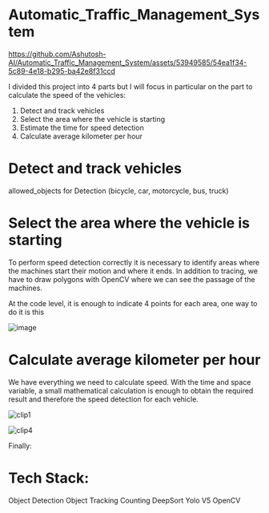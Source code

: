 # Automatic_Traffic_Management_System


https://github.com/Ashutosh-AI/Automatic_Traffic_Management_System/assets/53949585/54ea1f34-5c89-4e18-b295-ba42e8f31ccd




I divided this project into 4 parts but I will focus in particular on the part to calculate the speed of the vehicles:

1) Detect and track vehicles
2) Select the area where the vehicle is starting
3) Estimate the time for speed detection
4) Calculate average kilometer per hour


# Detect and track vehicles

allowed_objects for Detection
(bicycle, car, motorcycle, bus, truck)




# Select the area where the vehicle is starting
To perform speed detection correctly it is necessary to identify areas where the machines start their motion and where it ends. In addition to tracing, we have to draw polygons with OpenCV where we can see the passage of the machines.

At the code level, it is enough to indicate 4 points for each area, one way to do it is this

![image](https://github.com/Ashutosh-AI/Automatic_Traffic_Management_System/assets/53949585/0ad2de31-28d1-41b6-ad84-0fc6cb0db7a8)


# Calculate average kilometer per hour
We have everything we need to calculate speed. With the time and space variable, a small mathematical calculation is enough to obtain the required result and therefore the speed detection for each vehicle.

![clip1](https://github.com/Ashutosh-AI/Automatic_Traffic_Management_System/assets/53949585/b7f78040-d380-4fbc-b803-138fbd0f3c8a)

![clip4](https://github.com/Ashutosh-AI/Automatic_Traffic_Management_System/assets/53949585/d2f879b1-c911-4bf1-9171-08f127044851)

Finally:



# Tech Stack:
Object Detection
Object Tracking
Counting
DeepSort
Yolo V5
OpenCV
